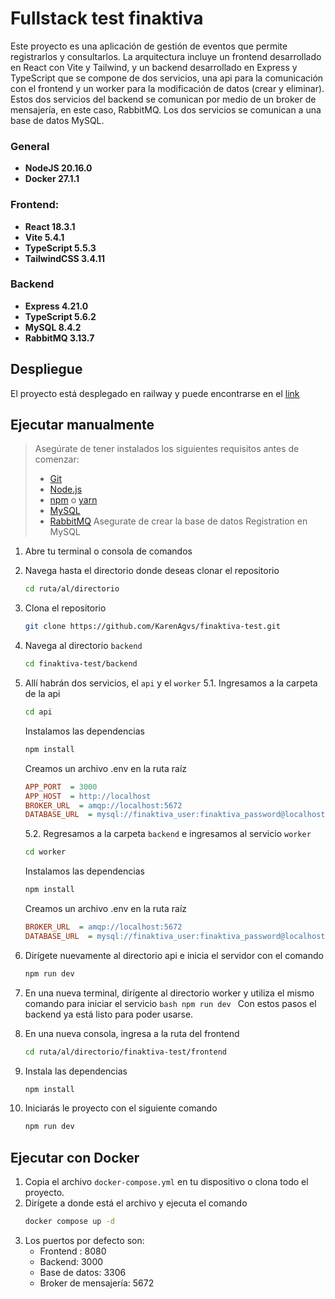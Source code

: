 # Fullstack test finaktiva

Este proyecto es una aplicación de gestión de eventos que permite registrarlos y consultarlos. La arquitectura incluye un frontend desarrollado en React con Vite y Tailwind, y un backend desarrollado en Express y TypeScript que se compone de dos servicios, una api para la comunicación con el frontend y un worker para la modificación de datos (crear y eliminar). Estos dos servicios del backend se comunican por medio de un broker de mensajería, en este caso, RabbitMQ. Los dos servicios se comunican a una base de datos MySQL.

### General

- **NodeJS 20.16.0**
- **Docker 27.1.1**

### Frontend:

- **React 18.3.1**
- **Vite 5.4.1**
- **TypeScript 5.5.3**
- **TailwindCSS 3.4.11**

### Backend

- **Express 4.21.0**
- **TypeScript 5.6.2**
- **MySQL 8.4.2**
- **RabbitMQ 3.13.7**

## Despliegue

El proyecto está desplegado en railway y puede encontrarse en el [link](https://frontend-production-971f.up.railway.app/)

## Ejecutar manualmente

> Asegúrate de tener instalados los siguientes requisitos antes de comenzar:
>
> - [Git](https://git-scm.com/downloads)
> - [Node.js](https://nodejs.org/)
> - [npm](https://www.npmjs.com/get-npm) o [yarn](https://yarnpkg.com/)
> - [MySQL](https://www.mysql.com/downloads/)
> - [RabbitMQ](https://www.rabbitmq.com/docs/download)
>   Asegurate de crear la base de datos Registration en MySQL

1. Abre tu terminal o consola de comandos
2. Navega hasta el directorio donde deseas clonar el repositorio

   ```bash
   cd ruta/al/directorio
   ```

3. Clona el repositorio
   ```bash
   git clone https://github.com/KarenAgvs/finaktiva-test.git
   ```
4. Navega al directorio `backend`

   ```bash
   cd finaktiva-test/backend
   ```

5. Allí habrán dos servicios, el `api` y el `worker`
   5.1. Ingresamos a la carpeta de la api
   ```bash
   cd api
   ```
   Instalamos las dependencias
   ```bash
   npm install
   ```
   Creamos un archivo .env en la ruta raíz
   ```ini
   APP_PORT  = 3000
   APP_HOST  = http://localhost
   BROKER_URL  = amqp://localhost:5672
   DATABASE_URL  = mysql://finaktiva_user:finaktiva_password@localhost:3307/Registration
   ```
   5.2. Regresamos a la carpeta `backend` e ingresamos al servicio `worker`
   ```bash
   cd worker
   ```
   Instalamos las dependencias
   ```bash
   npm install
   ```
   Creamos un archivo .env en la ruta raíz
   ```ini
   BROKER_URL  = amqp://localhost:5672
   DATABASE_URL  = mysql://finaktiva_user:finaktiva_password@localhost:3307/Registration
   ```
6. Dirígete nuevamente al directorio api e inicia el servidor con el comando
   ```bash
   npm run dev
   ```
7. En una nueva terminal, dirígente al directorio worker y utiliza el mismo comando para iniciar el servicio
   `bash
npm run dev
`
   Con estos pasos el backend ya está listo para poder usarse.

8. En una nueva consola, ingresa a la ruta del frontend
   ```bash
   cd ruta/al/directorio/finaktiva-test/frontend
   ```
9. Instala las dependencias
   ```bash
   npm install
   ```
10. Iniciarás le proyecto con el siguiente comando
    ```bash
    npm run dev
    ```

## Ejecutar con Docker

1. Copia el archivo `docker-compose.yml` en tu dispositivo o clona todo el proyecto.
2. Dirígete a donde está el archivo y ejecuta el comando
   ```bash
   docker compose up -d
   ```
3. Los puertos por defecto son:
   - Frontend : 8080
   - Backend: 3000
   - Base de datos: 3306
   - Broker de mensajería: 5672
